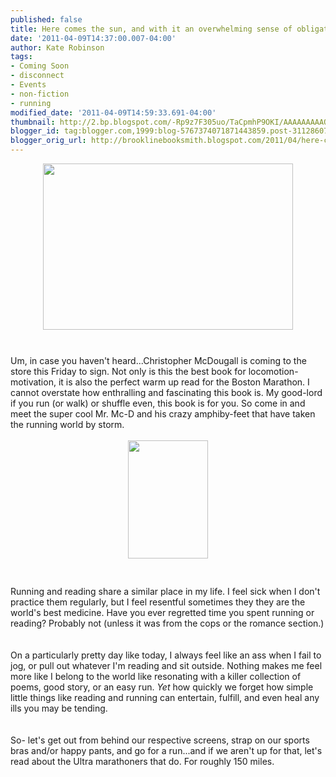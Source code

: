 ```yaml
---
published: false
title: Here comes the sun, and with it an overwhelming sense of obligation
date: '2011-04-09T14:37:00.007-04:00'
author: Kate Robinson
tags:
- Coming Soon
- disconnect
- Events
- non-fiction
- running
modified_date: '2011-04-09T14:59:33.691-04:00'
thumbnail: http://2.bp.blogspot.com/-Rp9z7F305uo/TaCpmhP9OKI/AAAAAAAAAOo/u_d6C7GAeUc/s72-c/img_1103.jpg
blogger_id: tag:blogger.com,1999:blog-5767374071871443859.post-3112860709069033442
blogger_orig_url: http://brooklinebooksmith.blogspot.com/2011/04/here-comes-sun-and-with-it-overwhelming.html
---
```


<a href="http://2.bp.blogspot.com/-Rp9z7F305uo/TaCpmhP9OKI/AAAAAAAAAOo/u_d6C7GAeUc/s1600/img_1103.jpg"><img style="TEXT-ALIGN: center; MARGIN: 0px auto 10px; WIDTH: 400px; DISPLAY: block; HEIGHT: 266px; CURSOR: hand" id="BLOGGER_PHOTO_ID_5593657216419575970" border="0" alt="" src="http://2.bp.blogspot.com/-Rp9z7F305uo/TaCpmhP9OKI/AAAAAAAAAOo/u_d6C7GAeUc/s400/img_1103.jpg" /></a> <br /><div>Um, in case you haven't heard...Christopher <span id="SPELLING_ERROR_0" class="blsp-spelling-error">McDougall</span> is coming to the store this Friday to sign. Not only is this the best book for locomotion-motivation, it is also the perfect warm up read for the Boston Marathon. I cannot overstate how enthralling and fascinating this book is. My good-lord if you run (or walk) or shuffle even, this book is for you. So come in and meet the super cool Mr. <span id="SPELLING_ERROR_1" class="blsp-spelling-error">Mc</span>-D and his crazy <span id="SPELLING_ERROR_2" class="blsp-spelling-error">amphiby</span>-feet that have taken the running world by storm.</div><br /><div></div><img style="TEXT-ALIGN: center; MARGIN: 0px auto 10px; WIDTH: 128px; DISPLAY: block; HEIGHT: 189px; CURSOR: hand" id="BLOGGER_PHOTO_ID_5593656054135094354" border="0" alt="" src="http://1.bp.blogspot.com/-xSvRWcjE3NQ/TaCoi3ZvfFI/AAAAAAAAAOg/VlP8iFSpn2A/s400/b2r.jpg" /> <br /><div></div><br /><div>Running and reading share a similar place in my life. I feel sick when I don't practice them regularly, but I feel resentful sometimes they they are the world's best medicine. Have you ever regretted time you spent running or reading? Probably not (unless it was from the cops or the romance section.)</div><br /><div></div><br /><div>On a particularly pretty day like today, I always feel like an ass when I fail to jog, or pull out whatever I'm reading and sit outside. Nothing makes me feel more like I belong to the world like resonating with a killer collection of poems, good story, or an easy run. *Yet* how quickly we forget how simple little things like reading and running can entertain, fulfill, and even heal any ills you may be tending.</div><br /><div></div><br /><div>So- let's get out from behind our respective screens, strap on our sports bras and/or happy pants, and go for a run...and if we aren't up for that, let's read about the Ultra marathoners that do. For roughly 150 miles.</div><br /><div></div>